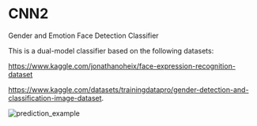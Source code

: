 # CNN2
Gender and Emotion Face Detection Classifier

This is a dual-model classifier based on the following datasets:

https://www.kaggle.com/jonathanoheix/face-expression-recognition-dataset

https://www.kaggle.com/datasets/trainingdatapro/gender-detection-and-classification-image-dataset.

![prediction_example](https://github.com/robertdshaw/CNN2/assets/109251191/e3ee5304-d754-4962-9803-1511a513804d)
